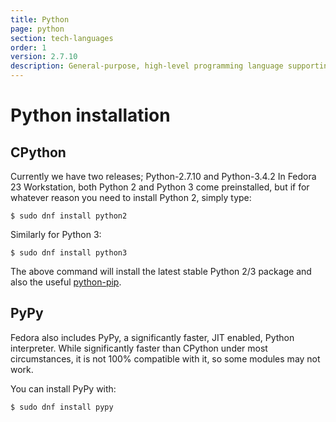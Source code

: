 ```yaml
---
title: Python
page: python
section: tech-languages
order: 1
version: 2.7.10
description: General-purpose, high-level programming language supporting multiple programming paradigms.
---
```


# Python installation

## CPython

Currently we have two releases; Python-2.7.10 and Python-3.4.2
In Fedora 23 Workstation, both Python 2 and Python 3 come preinstalled, but if for whatever reason you need to install Python 2, simply type:

```
$ sudo dnf install python2
```

Similarly for Python 3:

```
$ sudo dnf install python3
```

The above command will install the latest stable Python 2/3 package and also the useful [python-pip](/tech/languages/python/pypi-installation.html).

## PyPy

Fedora also includes PyPy, a significantly faster, JIT enabled, Python interpreter. While significantly faster than CPython under most circumstances, it is not 100% compatible with it, so some modules may not work.

You can install PyPy with:

```
$ sudo dnf install pypy
```
